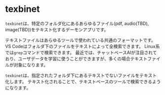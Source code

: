 # texbinet

`texbinet`は、特定のフォルダ化にあるあらゆるファイル(pdf, audio(TBD), image(TBD))をテキスト化するデーモンアプリです。

テキストファイルはあらゆるツールで使われている共通のフォーマットです。
VS Codeはフォルダ下のファイルをテキストによって全検索できます。
Linux系では`grep`コマンドで検索できます。
最近では、チャットベースAIが注目されており、ユーザデータを学習に使うことができますが、多くの場合テキストファイルが対象になります。

`texbinet`は、指定されたフォルダ下にあるテキストでないファイルをテキスト化します。
テキスト化されることで、テキストベースのツールで検索できるようになります。
